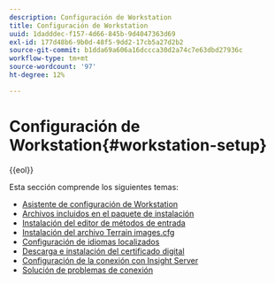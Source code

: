 ```yaml
---
description: Configuración de Workstation
title: Configuración de Workstation
uuid: 1dadddec-f157-4d66-845b-9d4047363d69
exl-id: 177d48b6-9b0d-48f5-9dd2-17cb5a27d2b2
source-git-commit: b1dda69a606a16dccca30d2a74c7e63dbd27936c
workflow-type: tm+mt
source-wordcount: '97'
ht-degree: 12%

---
```


# Configuración de Workstation{#workstation-setup}

{{eol}}

Esta sección comprende los siguientes temas:

* [Asistente de configuración de Workstation](dwb-client-installer.md)
* [Archivos incluidos en el paquete de instalación](c-install-pkg.md)
* [Instalación del editor de métodos de entrada](https://experienceleague.adobe.com/docs/data-workbench/using/install/workstation-setup/c-localized-ime.html)
* [Instalación del archivo Terrain images.cfg](https://experienceleague.adobe.com/docs/data-workbench/using/install/workstation-setup/c-setting-localized-languages.html)
* [Configuración de idiomas localizados](https://experienceleague.adobe.com/docs/data-workbench/using/install/workstation-setup/c-setting-localized-languages.html)
* [Descarga e instalación del certificado digital](https://experienceleague.adobe.com/docs/data-workbench/using/install/workstation-setup/c-dgtl-crtf.html)
* [Configuración de la conexión con Insight Server](https://experienceleague.adobe.com/docs/data-workbench/using/install/workstation-setup/c-conn-isvr.html)
* [Solución de problemas de conexión](https://experienceleague.adobe.com/docs/data-workbench/using/install/workstation-setup/t-conn-trbsh.html)
